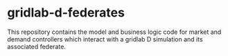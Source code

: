# gridlab-d-federates
This repository contains the model and business logic code for market and demand controllers which interact with a gridlab D simulation and its associated federate.
